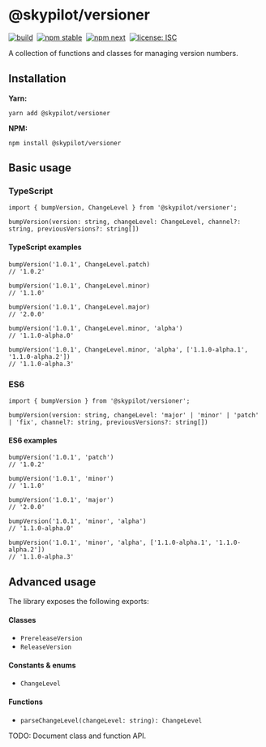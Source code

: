 # @skypilot/versioner

[![build](https://img.shields.io/github/workflow/status/skypilotcc/versioner/Stable%20release?label=build)]()&nbsp;
[![npm stable](https://img.shields.io/npm/v/@skypilot/versioner?label=stable)](https://www.npmjs.com/package/@skypilot/versioner)&nbsp;
[![npm next](https://img.shields.io/npm/v/@skypilot/versioner/next?label=next)](https://www.npmjs.com/package/@skypilot/versioner)&nbsp;
[![license: ISC](https://img.shields.io/badge/license-ISC-blue.svg)](https://opensource.org/licenses/ISC)  

A collection of functions and classes for managing version numbers.

## Installation

**Yarn:**
```
yarn add @skypilot/versioner
```


**NPM:**
```
npm install @skypilot/versioner
```

## Basic usage

### TypeScript

```
import { bumpVersion, ChangeLevel } from '@skypilot/versioner';

bumpVersion(version: string, changeLevel: ChangeLevel, channel?: string, previousVersions?: string[])
```

#### TypeScript examples

```
bumpVersion('1.0.1', ChangeLevel.patch)
// '1.0.2'

bumpVersion('1.0.1', ChangeLevel.minor)
// '1.1.0'

bumpVersion('1.0.1', ChangeLevel.major)
// '2.0.0'

bumpVersion('1.0.1', ChangeLevel.minor, 'alpha')
// '1.1.0-alpha.0'

bumpVersion('1.0.1', ChangeLevel.minor, 'alpha', ['1.1.0-alpha.1', '1.1.0-alpha.2'])
// '1.1.0-alpha.3'
```

### ES6
```
import { bumpVersion } from '@skypilot/versioner';

bumpVersion(version: string, changeLevel: 'major' | 'minor' | 'patch' | 'fix', channel?: string, previousVersions?: string[])

```

#### ES6 examples

```
bumpVersion('1.0.1', 'patch')
// '1.0.2'

bumpVersion('1.0.1', 'minor')
// '1.1.0'

bumpVersion('1.0.1', 'major')
// '2.0.0'

bumpVersion('1.0.1', 'minor', 'alpha')
// '1.1.0-alpha.0'

bumpVersion('1.0.1', 'minor', 'alpha', ['1.1.0-alpha.1', '1.1.0-alpha.2'])
// '1.1.0-alpha.3'
```

## Advanced usage

The library exposes the following exports:

#### Classes

- `PrereleaseVersion`
- `ReleaseVersion`


#### Constants & enums

- `ChangeLevel`

#### Functions

- `parseChangeLevel(changeLevel: string): ChangeLevel`

TODO: Document class and function API.
